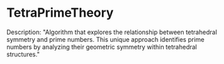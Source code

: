 # TetraPrimeTheory
Description: "Algorithm that explores the relationship between tetrahedral symmetry and prime numbers. This unique approach identifies prime numbers by analyzing their geometric symmetry within tetrahedral structures."

